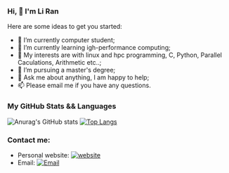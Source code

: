### Hi, 👋 I'm Li Ran

<!--
![Metrics](https://metrics.lecoq.io/liranuxx?template=classic&config.timezone=Asia%2FShanghai)

**liranuxx/liranuxx** is a ✨ _special_ ✨ repository because its `README.md` (this file) appears on your GitHub profile.
-->
Here are some ideas to get you started:

- 🔭 I’m currently computer student;
- 🌱 I’m currently learning igh-performance computing;
- 🤔 My interests are with linux and hpc programming, C, Python, Parallel Caculations, Arithmetic etc..;
- 💼 I’m pursuing a master's degree;
- 💬 Ask me about anything, I am happy to help;
- 📫 Please email me if you have any questions.

### My GitHub Stats && Languages

![Anurag's GitHub stats](https://github-readme-stats.vercel.app/api?username=thenicealex&show_icons=true&bg_color=00000000) [![Top Langs](https://github-readme-stats.vercel.app/api/top-langs/?username=thenicealxe&layout=donut)](https://github.com/anuraghazra/github-readme-stats)



### Contact me:

- Personal website: [![website](https://img.shields.io/badge/-3693F3?style=flat-square&logo=icloud&logoColor=white)](https://www.thenicelee.top/)
- Email: [![Email](https://img.shields.io/badge/-D14836?style=flat-square&logo=gmail&logoColor=white)](mailto:1489198873@qq.com)
